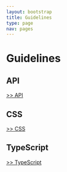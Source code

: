 ```yaml
---
layout: bootstrap
title: Guidelines
type: page
nav: pages
---
```


# Guidelines

## API

[>> API](api/)

## CSS

[>> CSS](css/)

## TypeScript

[>> TypeScript](typescript/)
